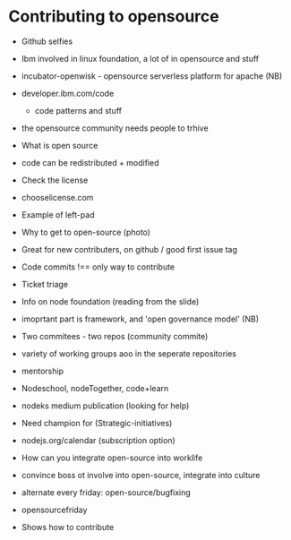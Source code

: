 # Contributing to opensource

- Github selfies
- Ibm involved in linux foundation, a lot of in opensource and stuff
- incubator-openwisk - opensource serverless platform for apache (NB)
- developer.ibm.com/code
    - code patterns and stuff

- the opensource community needs people to trhive
- What is open source
- code can be redistributed + modified
- Check the license
- chooselicense.com
- Example of left-pad
- Why to get to open-source (photo)
- Great for new contributers, on github / good first issue tag
- Code commits !== only way to contribute
- Ticket triage
- Info on node foundation (reading from the slide)
- imoprtant part is framework, and 'open governance model' (NB)
- Two commitees - two repos (community commite)
- variety of working groups aoo in the seperate repositories
- mentorship
- Nodeschool, nodeTogether, code+learn
- nodeks medium publication (looking for help)
- Need champion for (Strategic-initiatives)
- nodejs.org/calendar (subscription option)
- How can you integrate open-source into worklife
- convince boss ot involve into open-source, integrate into culture
- alternate every friday: open-source/bugfixing
- opensourcefriday
- Shows how to contribute

